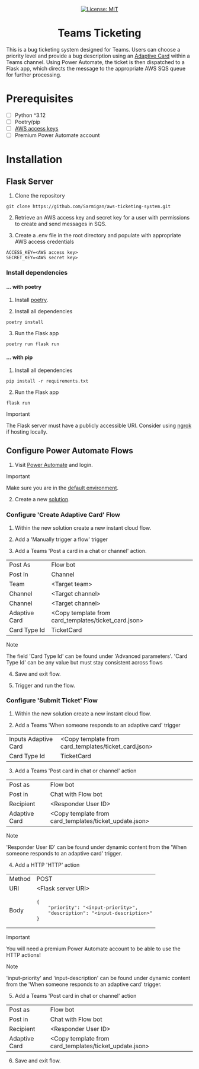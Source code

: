 
<div align="center">

[![License: MIT](https://img.shields.io/badge/License-MIT-yellow.svg)](https://opensource.org/licenses/MIT)
# Teams Ticketing

</div>

This is a bug ticketing system designed for Teams. Users can choose a priority level and provide a bug description using an [Adaptive Card](https://learn.microsoft.com/en-us/adaptive-cards/) within a Teams channel. Using Power Automate, the ticket is then dispatched to a Flask app, which directs the message to the appropriate AWS SQS queue for further processing.

# Prerequisites
- [ ] Python ^3.12
- [ ] Poetry/pip
- [ ] [AWS access keys](https://docs.aws.amazon.com/IAM/latest/UserGuide/id_credentials_access-keys.html)
- [ ] Premium Power Automate account

# Installation

## Flask Server
1. Clone the repository
```
git clone https://github.com/Sarmigan/aws-ticketing-system.git
```

2. Retrieve an AWS access key and secret key for a user with permissions to create and send messages in SQS.

3. Create a .env file in the root directory and populate with appropriate AWS access credentials
```
ACCESS_KEY=<AWS access key>
SECRET_KEY=<AWS secret key>
```

### Install dependencies
#### ... with poetry
1. Install [poetry](https://python-poetry.org/docs/).

2. Install all dependencies
```
poetry install
```

3. Run the Flask app
```
poetry run flask run
```

#### ... with pip
1. Install all dependencies
```
pip install -r requirements.txt
```

2. Run the Flask app
```
flask run
```

> [!IMPORTANT]
> The Flask server must have a publicly accessible URI. Consider using [ngrok](https://ngrok.com/) if hosting locally.

## Configure Power Automate Flows

1. Visit [Power Automate](https://make.powerautomate.com/) and login.

> [!IMPORTANT]
> Make sure you are in the [default environment](https://learn.microsoft.com/en-us/power-platform/admin/environments-overview#the-default-environment).

2. Create a new [solution](https://learn.microsoft.com/en-us/power-automate/overview-solution-flows).

### Configure 'Create Adaptive Card' Flow

1. Within the new solution create a new instant cloud flow.

2. Add a 'Manually trigger a flow' trigger

3. Add a Teams 'Post a card in a chat or channel' action.

<table>
<tr>
<td> Post As </td><td> Flow bot </td>
</tr>
<tr>
<td> Post In </td><td> Channel </td>
</tr>
<tr>
<td> Team </td><td> &lt;Target team&gt; </td>
</tr>
<tr>
<td> Channel </td><td> &lt;Target channel&gt; </td>
</tr>
<tr>
<td> Channel </td><td> &lt;Target channel&gt; </td>
</tr>
<tr>
<td> Adaptive Card </td><td> &lt;Copy template from card_templates/ticket_card.json&gt; </td>
</tr>
<tr>
<td> Card Type Id </td><td> TicketCard </td>
</tr>
</table>

> [!NOTE]
> The field 'Card Type Id' can be found under 'Advanced parameters'. 'Card Type Id' can be any value but must stay consistent across flows

4. Save and exit flow.

5. Trigger and run the flow.

### Configure 'Submit Ticket' Flow

1. Within the new solution create a new instant cloud flow.

2. Add a Teams 'When someone responds to an adaptive card' trigger

<table>
<tr>
<td> Inputs Adaptive Card </td><td> &lt;Copy template from card_templates/ticket_card.json&gt; </td>
</tr>
<tr>
<td> Card Type Id </td><td> TicketCard </td>
</tr>
</table>

3. Add a Teams 'Post card in chat or channel' action

<table>
<tr>
<td> Post as </td><td> Flow bot </td>
</tr>
<tr>
<td> Post in </td><td> Chat with Flow bot </td>
</tr>
<tr>
<td> Recipient </td><td> &lt;Responder User ID&gt; </td>
</tr>
<tr>
<td> Adaptive Card </td><td> &lt;Copy template from card_templates/ticket_update.json&gt; </td>
</tr>
</table>

> [!NOTE]
> 'Responder User ID' can be found under dynamic content from the 'When someone responds to an adaptive card' trigger.

4. Add a HTTP 'HTTP' action

<table>
<tr>
<td> Method </td><td> POST </td>
</tr>
<tr>
<td> URI </td><td> &lt;Flask server URI&gt; </td>
</tr>
<tr>
<td> Body </td><td>
<pre lang="json">
{
    "priority": "&lt;input-priority&gt;",
    "description": "&lt;input-description&gt;"
}
</pre>
</td>
</tr>
</table>

> [!IMPORTANT]
> You will need a premium Power Automate account to be able to use the HTTP actions!

> [!NOTE]
> 'input-priority' and 'input-description' can be found under dynamic content from the 'When someone responds to an adaptive card' trigger.

5. Add a Teams 'Post card in chat or channel' action

<table>
<tr>
<td> Post as </td><td> Flow bot </td>
</tr>
<tr>
<td> Post in </td><td> Chat with Flow bot </td>
</tr>
<tr>
<td> Recipient </td><td> &lt;Responder User ID&gt; </td>
</tr>
<tr>
<td> Adaptive Card </td><td> &lt;Copy template from card_templates/ticket_update.json&gt; </td>
</tr>
</table>

6. Save and exit flow.